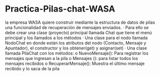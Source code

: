 # Practica-Pilas-chat-WASA
la empresa WASA quiere construir mediante la estructura de datos de pilas una funcionalidad de recuperación de mensajes enviados.  · Para ello se debe crear una clase (proyecto) principal llamada Chat que tiene el menú principal y los llamados a los métodos  · Una clase para el nodo llamada NodoChat en donde están los atributos del nodo (Contacto, Mensaje y Apuntador), el constructor y los obtener(get) y asignar(set)  · Una clase llamada PilaChat con los métodos:  o NuevoMensaje(): Para registrar los mensajes que ingresan a la pila  o Mensajes (): para listar todos los mensajes recibidos  o RecuperarMensaje(): Muestra el último mensaje recibido y lo saca de la pila
